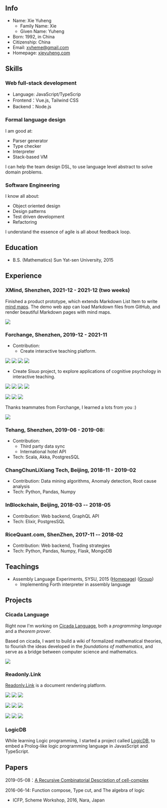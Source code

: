 ## Info

- Name: Xie Yuheng
  - Family Name: Xie
  - Given Name: Yuheng
- Born: 1992, in China
- Citizenship: China
- Email: [xyheme@gmail.com](mailto:xyheme@gmail.com)
- Homepage: [xieyuheng.com](https://xieyuheng.com)

## Skills

### Web full-stack development

- Language: JavaScript/TypeScrip
- Frontend：Vue.js, Tailwind CSS
- Backend：Node.js

### Formal language design

I am good at:

- Parser generator
- Type checker
- Interpreter
- Stack-based VM

I can help the team design DSL, to use language level abstract to solve domain problems.

### Software Engineering

I know all about:

- Object oriented design
- Design patterns
- Test driven development
- Refactoring

I understand the essence of agile is all about feedback loop.

## Education

- B.S. (Mathematics) Sun Yat-sen University, 2015

## Experience

### XMind, Shenzhen, 2021-12 - 2021-12 (two weeks)

Finished a product prototype, which extends Markdown List Item to write [mind maps](https://en.wikipedia.org/wiki/Mind_map).
The demo web app can load Markdown files from GitHub,
and render beautiful Markdown pages with mind maps.

![](https://image-link.fidb.app/xmind-list-item/1.png)

### Forchange, Shenzhen, 2019-12 - 2021-11

- Contribution:
  - Create interactive teaching platform.

![](https://image-link.fidb.app/clepub/1.jpg)
![](https://image-link.fidb.app/clepub/2.jpg)
![](https://image-link.fidb.app/clepub/3.jpg)
![](https://image-link.fidb.app/clepub/4.jpg)

  - Create Sisuo project, to explore applications of cognitive psychology in interactive teaching.

![](https://image-link.fidb.app/sisuo/mobile/1.jpg)
![](https://image-link.fidb.app/sisuo/mobile/2.jpg)
![](https://image-link.fidb.app/sisuo/mobile/3.jpg)
![](https://image-link.fidb.app/sisuo/mobile/4.jpg)

![](https://image-link.fidb.app/sisuo/desktop/1-1.png)
![](https://image-link.fidb.app/sisuo/desktop/1-2.png)
![](https://image-link.fidb.app/sisuo/desktop/1-3.png)

Thanks teammates from Forchange, I learned a lots from you :)

![](https://image-link.fidb.app/forchange/xieyuheng-1.jpg)

### Tehang, Shenzhen, 2019-06 - 2019-08:

- Contribution:
  - Third party data sync
  - International hotel API
- Tech: Scala, Akka, PostgresSQL

### ChangChunLiXiang Tech, Beijing, 2018-11 - 2019-02

- Contribution: Data mining algorithms, Anomaly detection, Root cause analysis
- Tech: Python, Pandas, Numpy

### InBlockchain, Beijing, 2018-03 -- 2018-05

- Contribution: Web backend, GraphQL API
- Tech: Elixir, PostgresSQL

### RiceQuant.com, ShenZhen, 2017-11 -- 2018-02

- Contribution: Web backend, Trading strategies
- Tech: Python, Pandas, Numpy, Flask, MongoDB

## Teachings

- Assembly Language Experiments, SYSU, 2015
  ([Homepage](http://the-little-language-designer.github.io/cicada-nymph/course/contents.html))
  ([Group](https://github.com/the-little-language-designer))
  - Implementing Forth interpreter in assembly language

## Projects

### Cicada Language

Right now I'm working on [Cicada Language](https://cicada-lang.org),
both a *programming language* and a *theorem prover*.

Based on cicada, I want to build a wiki of formalized
mathematical theories, to flourish the ideas developed in the
*foundations of mathematics*, and serve as a bridge between computer
science and mathematics.

![](https://image-link.fidb.app/cicada-lang/homepage-1.png)

### Readonly.Link

[Readonly.Link](https://readonly.link)
is a document rendering platform.

![](https://image-link.fidb.app/readonlylink/mobile/en-1.jpg)
![](https://image-link.fidb.app/readonlylink/mobile/zh-1.jpg)
![](https://image-link.fidb.app/readonlylink/mobile/zh-2.jpg)

![](https://image-link.fidb.app/readonlylink/desktop/book-3-1.png)
![](https://image-link.fidb.app/readonlylink/desktop/book-3-2.png)
![](https://image-link.fidb.app/readonlylink/desktop/book-3-3.png)

![](https://image-link.fidb.app/readonlylink/desktop/manual-1-1.png)
![](https://image-link.fidb.app/readonlylink/desktop/manual-1-2.png)
![](https://image-link.fidb.app/readonlylink/desktop/manual-1-3.png)

### LogicDB

While learning Logic programming, I started a project called
[LogicDB](https://github.com/xieyuheng/logic-db), to embed a
Prolog-like logic programming language in JavasScript and TypeScript.

## Papers

2019-05-08：[A Recursive Combinatorial Description of cell-complex](https://readonly.link/articles/https://inner.xieyuheng.com/papers/publish/a-recursive-combinatorial-description-of-cell-complex.md)

2016-06-14: Function compose, Type cut, and The algebra of logic

- ICFP, Scheme Workshop, 2016, Nara, Japan
